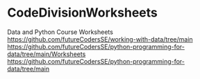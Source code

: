 # CodeDivisionWorksheets
Data and Python Course Worksheets  
https://github.com/futureCodersSE/working-with-data/tree/main   
https://github.com/futureCodersSE/python-programming-for-data/tree/main/Worksheets   
https://github.com/futureCodersSE/python-programming-for-data/tree/main   
